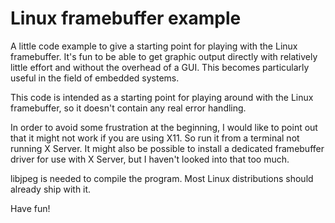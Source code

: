 # Linux framebuffer example
A little code example to give a starting point for playing with the Linux framebuffer. It's fun to be able to get graphic output directly with relatively little effort and without the overhead of a GUI. This becomes particularly useful in the field of embedded systems.

This code is intended as a starting point for playing around with the Linux framebuffer, so it doesn't contain any real error handling.

In order to avoid some frustration at the beginning, I would like to point out that it might not work if you are using X11. So run it from a terminal not running X Server. It might also be possible to install a dedicated framebuffer driver for use with X Server, but I haven't looked into that too much.

libjpeg is needed to compile the program. Most Linux distributions should already ship with it.

Have fun!

